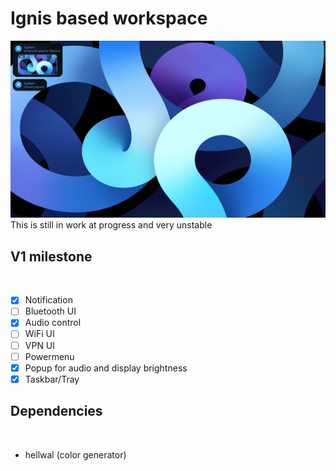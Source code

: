 # Ignis based workspace
<img src="preview/v0.94.png">
This is still in work at progress and very unstable

## V1 milestone
<br>

- [x] Notification <br>
- [ ] Bluetooth UI <br>
- [x] Audio control <br>
- [ ] WiFi UI <br>
- [ ] VPN UI <br>
- [ ] Powermenu <br>
- [x] Popup for audio and display brightness <br>
- [x] Taskbar/Tray <br>

## Dependencies
<br>

- hellwal (color generator)
